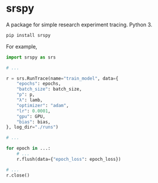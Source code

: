 # srspy

A package for simple research experiment tracing. Python 3.

```bash
pip install srspy
```

For example,
```python
import srspy as srs

# ...

r = srs.RunTrace(name="train_model", data={
    "epochs": epochs,
    "batch_size": batch_size,
    "p": p,
    "λ": lamb,
    "optimizer": "adam",
    "lr": 0.0001,
    "gpu": GPU,
    "bias": bias,
}, log_dir="./runs")

# ...

for epoch in ...:
    # ...
    r.flush(data={"epoch_loss": epoch_loss})

# ...
r.close()
```
